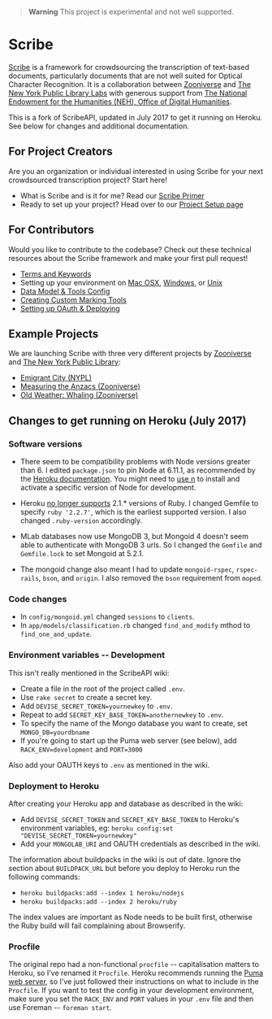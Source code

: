 > **Warning**
> This project is experimental and not well supported.

# Scribe 

[Scribe](http://scribeproject.github.io/) is a framework for crowdsourcing the transcription of text-based documents, particularly documents that are not well suited for Optical Character Recognition. It is a collaboration between [Zooniverse](https://www.zooniverse.org/) and [The New York Public Library Labs](http://labs.nypl.org/) with generous support from [The National Endowment for the Humanities (NEH), Office of Digital Humanities](http://www.neh.gov/divisions/odh).

This is a fork of ScribeAPI, updated in July 2017 to get it running on Heroku. See below for changes and additional documentation.

## For Project Creators

Are you an organization or individual interested in using Scribe for your next crowdsourced transcription project? Start here!

* What is Scribe and is it for me? Read our [Scribe Primer](https://github.com/zooniverse/scribeAPI/wiki/Getting-started)
* Ready to set up your project? Head over to our [Project Setup page](https://github.com/zooniverse/scribeAPI/wiki/Setting-up-your-project)

## For Contributors

Would you like to contribute to the codebase? Check out these technical resources about the Scribe framework and make your first pull request!

* [Terms and Keywords](https://github.com/zooniverse/scribeAPI/wiki/Terms-and-Keywords)
* Setting up your environment on [Mac OSX](https://github.com/zooniverse/scribeAPI/wiki/Setup-Mac-OSX), [Windows](https://github.com/zooniverse/scribeAPI/wiki/Setup-in-Windows-Vagrant), or [Unix](https://github.com/zooniverse/scribeAPI/wiki/Setup-Unix)
* [Data Model & Tools Config](https://github.com/zooniverse/scribeAPI/wiki/Data-Model-%26-Tools-Config)
* [Creating Custom Marking Tools](https://github.com/zooniverse/scribeAPI/wiki/Creating-Custom-Marking-Tools)
* [Setting up OAuth & Deploying](https://github.com/zooniverse/scribeAPI/wiki/Setting-up-OAuth-%26-Deploying)

## Example Projects

We are launching Scribe with three very different projects by [Zooniverse](https://www.zooniverse.org/) and [The New York Public Library](http://www.nypl.org/):

* [Emigrant City (NYPL)](http://emigrantcity.nypl.org)
* [Measuring the Anzacs (Zooniverse)](http://measuringtheanzacs.org)
* [Old Weather: Whaling (Zooniverse)](http://whaling.oldweather.org)

## Changes to get running on Heroku (July 2017)

### Software versions

* There seem to be compatibility problems with Node versions greater than 6. I edited `package.json` to pin Node at 6.11.1, as recommended by the [Heroku documentation](https://devcenter.heroku.com/articles/nodejs-support). You might need to [use n](https://github.com/tj/n) to install and activate a specific version of Node for development.

* Heroku [no longer supports](https://devcenter.heroku.com/articles/ruby-support) 2.1.* versions of Ruby. I changed Gemfile to specify `ruby '2.2.7'`, which is the earliest supported version. I also changed `.ruby-version` accordingly.

* MLab databases now use MongoDB 3, but Mongoid 4 doesn't seem able to authenticate with MongoDB 3 urls. So I changed the `Gemfile` and `Gemfile.lock` to set Mongoid at 5.2.1.

* The mongoid change also meant I had to update `mongoid-rspec`, `rspec-rails`, `bson`, and `origin`. I also removed the `bson` requirement from `moped`.

### Code changes

* In `config/mongoid.yml` changed `sessions` to `clients`.
* In `app/models/classification.rb` changed `find_and_modify` mthod to `find_one_and_update`.

### Environment variables -- Development

This isn't really mentioned in the ScribeAPI wiki:

* Create a file in the root of the project called `.env`.
* Use `rake secret` to create a secret key.
* Add `DEVISE_SECRET_TOKEN=yournewkey` to `.env`.
* Repeat to add `SECRET_KEY_BASE_TOKEN=anothernewkey` to `.env`.
* To specify the name of the Mongo database you want to create, set `MONGO_DB=yourdbname`
* If you're going to start up the Puma web server (see below), add `RACK_ENV=development` and `PORT=3000`

Also add your OAUTH keys to `.env` as mentioned in the wiki.

### Deployment to Heroku

After creating your Heroku app and database as described in the wiki:

* Add `DEVISE_SECRET_TOKEN` and `SECRET_KEY_BASE_TOKEN` to Heroku's environment variables, eg: `heroku config:set "DEVISE_SECRET_TOKEN=yournewkey"`
* Add your `MONGOLAB_URI` and OAUTH credentials as described in the wiki.

The information about buildpacks in the wiki is out of date. Ignore the section about `BUILDPACK_URL` but before you deploy to Heroku run the following commands:

* `heroku buildpacks:add --index 1 heroku/nodejs`
* `heroku buildpacks:add --index 2 heroku/ruby`

The index values are important as Node needs to be built first, otherwise the Ruby build will fail complaining about Browserify.

### Procfile

The original repo had a non-functional `procfile` -- capitalisation matters to Heroku, so I've renamed it `Procfile`. Heroku recommends running the [Puma web server](https://devcenter.heroku.com/articles/getting-started-with-rails4#webserver), so I've just followed their instructions on what to include in the `Procfile`. If you want to test the config in your development environment, make sure you set the `RACK_ENV` and `PORT` values in your `.env` file and then use Foreman -- `foreman start`.









